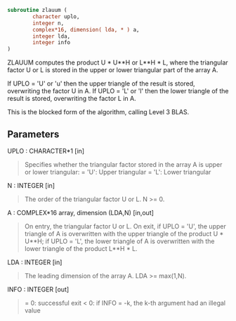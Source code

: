 ```fortran
subroutine zlauum (
        character uplo,
        integer n,
        complex*16, dimension( lda, * ) a,
        integer lda,
        integer info
)
```

ZLAUUM computes the product U \* U\*\*H or L\*\*H \* L, where the triangular
factor U or L is stored in the upper or lower triangular part of
the array A.

If UPLO = 'U' or 'u' then the upper triangle of the result is stored,
overwriting the factor U in A.
If UPLO = 'L' or 'l' then the lower triangle of the result is stored,
overwriting the factor L in A.

This is the blocked form of the algorithm, calling Level 3 BLAS.

## Parameters
UPLO : CHARACTER\*1 [in]
> Specifies whether the triangular factor stored in the array A
> is upper or lower triangular:
> = 'U':  Upper triangular
> = 'L':  Lower triangular

N : INTEGER [in]
> The order of the triangular factor U or L.  N >= 0.

A : COMPLEX\*16 array, dimension (LDA,N) [in,out]
> On entry, the triangular factor U or L.
> On exit, if UPLO = 'U', the upper triangle of A is
> overwritten with the upper triangle of the product U \* U\*\*H;
> if UPLO = 'L', the lower triangle of A is overwritten with
> the lower triangle of the product L\*\*H \* L.

LDA : INTEGER [in]
> The leading dimension of the array A.  LDA >= max(1,N).

INFO : INTEGER [out]
> = 0: successful exit
> < 0: if INFO = -k, the k-th argument had an illegal value
